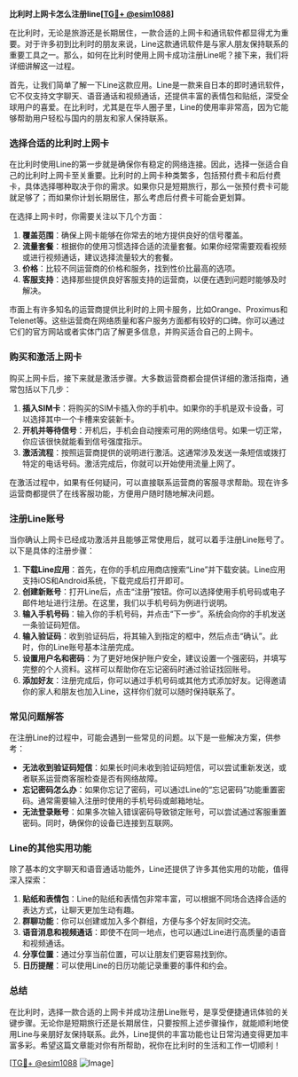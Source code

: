 **比利时上网卡怎么注册line[[TG💪+ @esim1088](https://t.me/s/esim1088)]**

在比利时，无论是旅游还是长期居住，一款合适的上网卡和通讯软件都显得尤为重要。对于许多初到比利时的朋友来说，Line这款通讯软件是与家人朋友保持联系的重要工具之一。那么，如何在比利时使用上网卡成功注册Line呢？接下来，我们将详细讲解这一过程。

首先，让我们简单了解一下Line这款应用。Line是一款来自日本的即时通讯软件，它不仅支持文字聊天、语音通话和视频通话，还提供丰富的表情包和贴纸，深受全球用户的喜爱。在比利时，尤其是在华人圈子里，Line的使用率非常高，因为它能够帮助用户轻松与国内的朋友和家人保持联系。

### **选择合适的比利时上网卡**

在比利时使用Line的第一步就是确保你有稳定的网络连接。因此，选择一张适合自己的比利时上网卡至关重要。比利时的上网卡种类繁多，包括预付费卡和后付费卡，具体选择哪种取决于你的需求。如果你只是短期旅行，那么一张预付费卡可能就足够了；而如果你计划长期居住，那么考虑后付费卡可能会更划算。

在选择上网卡时，你需要关注以下几个方面：

1. **覆盖范围**：确保上网卡能够在你常去的地方提供良好的信号覆盖。
2. **流量套餐**：根据你的使用习惯选择合适的流量套餐。如果你经常需要观看视频或进行视频通话，建议选择流量较大的套餐。
3. **价格**：比较不同运营商的价格和服务，找到性价比最高的选项。
4. **客服支持**：选择那些提供良好客服支持的运营商，以便在遇到问题时能够及时解决。

市面上有许多知名的运营商提供比利时的上网卡服务，比如Orange、Proximus和Telenet等。这些运营商在网络质量和客户服务方面都有较好的口碑。你可以通过它们的官方网站或者实体门店了解更多信息，并购买适合自己的上网卡。

### **购买和激活上网卡**

购买上网卡后，接下来就是激活步骤。大多数运营商都会提供详细的激活指南，通常包括以下几步：

1. **插入SIM卡**：将购买的SIM卡插入你的手机中。如果你的手机是双卡设备，可以选择其中一个卡槽来安装新卡。
2. **开机并等待信号**：开机后，手机会自动搜索可用的网络信号。如果一切正常，你应该很快就能看到信号强度指示。
3. **激活流程**：按照运营商提供的说明进行激活。这通常涉及发送一条短信或拨打特定的电话号码。激活完成后，你就可以开始使用流量上网了。

在激活过程中，如果有任何疑问，可以直接联系运营商的客服寻求帮助。现在许多运营商都提供了在线客服功能，方便用户随时随地解决问题。

### **注册Line账号**

当你确认上网卡已经成功激活并且能够正常使用后，就可以着手注册Line账号了。以下是具体的注册步骤：

1. **下载Line应用**：首先，在你的手机应用商店搜索“Line”并下载安装。Line应用支持iOS和Android系统，下载完成后打开即可。
2. **创建新账号**：打开Line后，点击“注册”按钮。你可以选择使用手机号码或电子邮件地址进行注册。在这里，我们以手机号码为例进行说明。
3. **输入手机号码**：输入你的手机号码，并点击“下一步”。系统会向你的手机发送一条验证码短信。
4. **输入验证码**：收到验证码后，将其输入到指定的框中，然后点击“确认”。此时，你的Line账号基本注册完成。
5. **设置用户名和密码**：为了更好地保护账户安全，建议设置一个强密码，并填写完整的个人资料。这样可以帮助你在忘记密码时通过验证找回账号。
6. **添加好友**：注册完成后，你可以通过手机号码或其他方式添加好友。记得邀请你的家人和朋友也加入Line，这样你们就可以随时保持联系了。

### **常见问题解答**

在注册Line的过程中，可能会遇到一些常见的问题。以下是一些解决方案，供参考：

- **无法收到验证码短信**：如果长时间未收到验证码短信，可以尝试重新发送，或者联系运营商客服检查是否有网络故障。
- **忘记密码怎么办**：如果你忘记了密码，可以通过Line的“忘记密码”功能重置密码。通常需要输入注册时使用的手机号码或邮箱地址。
- **无法登录账号**：如果多次输入错误密码导致锁定账号，可以尝试通过客服重置密码。同时，确保你的设备已连接到互联网。

### **Line的其他实用功能**

除了基本的文字聊天和语音通话功能外，Line还提供了许多其他实用的功能，值得深入探索：

1. **贴纸和表情包**：Line的贴纸和表情包非常丰富，可以根据不同场合选择合适的表达方式，让聊天更加生动有趣。
2. **群聊功能**：你可以创建或加入多个群组，方便与多个好友同时交流。
3. **语音消息和视频通话**：即使不在同一地点，也可以通过Line进行高质量的语音和视频通话。
4. **分享位置**：通过分享当前位置，可以让朋友们更容易找到你。
5. **日历提醒**：可以使用Line的日历功能记录重要的事件和约会。

### **总结**

在比利时，选择一款合适的上网卡并成功注册Line账号，是享受便捷通讯体验的关键步骤。无论你是短期旅行还是长期居住，只要按照上述步骤操作，就能顺利地使用Line与亲朋好友保持联系。此外，Line提供的丰富功能也让日常沟通变得更加丰富多彩。希望这篇文章能对你有所帮助，祝你在比利时的生活和工作一切顺利！

[[TG💪+ @esim1088](https://t.me/s/esim1088) ![Image](https://i.postimg.cc/4NQfJmqS/Snipaste-2025-05-13-00-14-12.png)]
